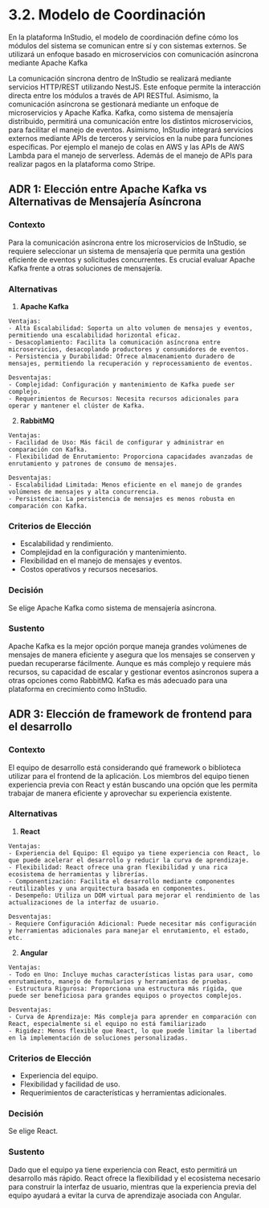 # 3.2. Modelo de Coordinación

En la plataforma InStudio, el modelo de coordinación define cómo los módulos del sistema se comunican entre sí y con sistemas externos. Se utilizará un enfoque basado en microservicios con comunicación asíncrona mediante Apache Kafka

La comunicación síncrona dentro de InStudio se realizará mediante servicios HTTP/REST utilizando NestJS. Este enfoque permite la interacción directa entre los módulos a través de API RESTful. Asimismo, la comunicación asíncrona se gestionará mediante un enfoque de microservicios y Apache Kafka. Kafka, como sistema de mensajería distribuido, permitirá una comunicación entre los distintos microservicios, para facilitar el manejo de eventos.
Asimismo, InStudio integrará servicios externos mediante APIs de terceros y servicios en la nube para funciones específicas. Por ejemplo el manejo de colas en AWS y las APIs de AWS Lambda para el manejo de serverless. Además de el manejo de APIs para realizar pagos en la plataforma como Stripe.

## ADR 1: Elección entre Apache Kafka vs Alternativas de Mensajería Asíncrona

### Contexto
Para la comunicación asíncrona entre los microservicios de InStudio, se requiere seleccionar un sistema de mensajería que permita una gestión eficiente de eventos y solicitudes concurrentes. Es crucial evaluar Apache Kafka frente a otras soluciones de mensajería.

### Alternativas
  1) **Apache Kafka**
     
    Ventajas:
    - Alta Escalabilidad: Soporta un alto volumen de mensajes y eventos, permitiendo una escalabilidad horizontal eficaz.
    - Desacoplamiento: Facilita la comunicación asíncrona entre microservicios, desacoplando productores y consumidores de eventos.
    - Persistencia y Durabilidad: Ofrece almacenamiento duradero de mensajes, permitiendo la recuperación y reprocessamiento de eventos.
      
    Desventajas:
    - Complejidad: Configuración y mantenimiento de Kafka puede ser complejo.
    - Requerimientos de Recursos: Necesita recursos adicionales para operar y mantener el clúster de Kafka.

  2) **RabbitMQ**

    Ventajas:
    - Facilidad de Uso: Más fácil de configurar y administrar en comparación con Kafka.
    - Flexibilidad de Enrutamiento: Proporciona capacidades avanzadas de enrutamiento y patrones de consumo de mensajes.
    
    Desventajas:
    - Escalabilidad Limitada: Menos eficiente en el manejo de grandes volúmenes de mensajes y alta concurrencia.
    - Persistencia: La persistencia de mensajes es menos robusta en comparación con Kafka.
    
### Criterios de Elección

- Escalabilidad y rendimiento.
- Complejidad en la configuración y mantenimiento.
- Flexibilidad en el manejo de mensajes y eventos.
- Costos operativos y recursos necesarios.
  
### Decisión

Se elige Apache Kafka como sistema de mensajería asíncrona.

### Sustento

Apache Kafka es la mejor opción porque maneja grandes volúmenes de mensajes de manera eficiente y asegura que los mensajes se conserven y puedan recuperarse fácilmente. Aunque es más complejo y requiere más recursos, su capacidad de escalar y gestionar eventos asíncronos supera a otras opciones como RabbitMQ. Kafka es más adecuado para una plataforma en crecimiento como InStudio.



## ADR 3: Elección de framework de frontend para el desarrollo

### Contexto
El equipo de desarrollo está considerando qué framework o biblioteca utilizar para el frontend de la aplicación. Los miembros del equipo tienen experiencia previa con React y están buscando una opción que les permita trabajar de manera eficiente y aprovechar su experiencia existente.

### Alternativas

  1) **React**
     
    Ventajas:
    - Experiencia del Equipo: El equipo ya tiene experiencia con React, lo que puede acelerar el desarrollo y reducir la curva de aprendizaje.
    - Flexibilidad: React ofrece una gran flexibilidad y una rica ecosistema de herramientas y librerías.
    - Componentización: Facilita el desarrollo mediante componentes reutilizables y una arquitectura basada en componentes.
    - Desempeño: Utiliza un DOM virtual para mejorar el rendimiento de las actualizaciones de la interfaz de usuario.
      
    Desventajas:
    - Requiere Configuración Adicional: Puede necesitar más configuración y herramientas adicionales para manejar el enrutamiento, el estado, etc.

  2) **Angular**

    Ventajas:
    - Todo en Uno: Incluye muchas características listas para usar, como enrutamiento, manejo de formularios y herramientas de pruebas.
    - Estructura Rigurosa: Proporciona una estructura más rígida, que puede ser beneficiosa para grandes equipos o proyectos complejos.
    
    Desventajas:
    - Curva de Aprendizaje: Más compleja para aprender en comparación con React, especialmente si el equipo no está familiarizado
    - Rigidez: Menos flexible que React, lo que puede limitar la libertad en la implementación de soluciones personalizadas.
    
### Criterios de Elección

- Experiencia del equipo.
- Flexibilidad y facilidad de uso.
- Requerimientos de características y herramientas adicionales.
  
### Decisión
Se elige React.

### Sustento
Dado que el equipo ya tiene experiencia con React, esto permitirá un desarrollo más rápido. React ofrece la flexibilidad y el ecosistema necesario para construir la interfaz de usuario, mientras que la experiencia previa del equipo ayudará a evitar la curva de aprendizaje asociada con Angular.
